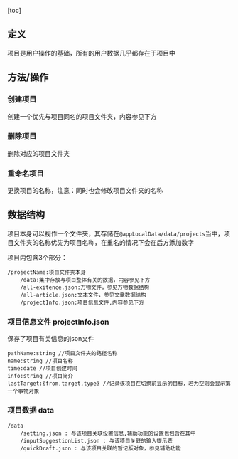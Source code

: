 [toc]

## 定义

项目是用户操作的基础，所有的用户数据几乎都存在于项目中

## 方法/操作

### 创建项目

创建一个优先与项目同名的项目文件夹，内容参见下方

### 删除项目

删除对应的项目文件夹

### 重命名项目

更换项目的名称，注意：同时也会修改项目文件夹的名称

## 数据结构

项目本身可以视作一个文件夹，其存储在`@appLocalData/data/projects`当中，项目文件夹的名称优先为项目名称，在重名的情况下会在后方添加数字

项目内包含3个部分：

~~~
/projectName:项目文件夹本身
	/data:集中存放与项目整体有关的数据，内容参见下方
	/all-exitence.json:万物文件，参见万物数据结构
	/all-article.json:文本文件，参见文章数据结构
	/projectInfo.json:项目信息文件,内容参见下方
~~~

### 项目信息文件 projectInfo.json

保存了项目有关信息的json文件

~~~
pathName:string //项目文件夹的路径名称
name:string //项目名称
time:date //项目创建时间
info:string //项目简介
lastTarget:{from,target,type} //记录该项目在切换前显示的目标，若为空则会显示第一个事物对象
~~~

### 项目数据 data

~~~
/data
	/setting.json : 与该项目关联设置信息,辅助功能的设置也包含在其中
	/inputSuggestionList.json : 与该项目关联的输入提示表
	/quickDraft.json : 与该项目关联的暂记版对象，参见辅助功能
~~~

